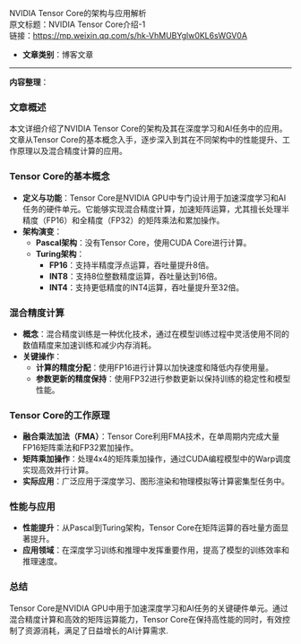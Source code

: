 NVIDIA Tensor Core的架构与应用解析  
  原文标题：NVIDIA Tensor Core介绍-1  
  链接：https://mp.weixin.qq.com/s/hk-VhMUBYglw0KL6sWGV0A  

- **文章类别**：博客文章  

---

**内容整理**：

### 文章概述
本文详细介绍了NVIDIA Tensor Core的架构及其在深度学习和AI任务中的应用。文章从Tensor Core的基本概念入手，逐步深入到其在不同架构中的性能提升、工作原理以及混合精度计算的应用。

### Tensor Core的基本概念
- **定义与功能**：Tensor Core是NVIDIA GPU中专门设计用于加速深度学习和AI任务的硬件单元。它能够实现混合精度计算，加速矩阵运算，尤其擅长处理半精度（FP16）和全精度（FP32）的矩阵乘法和累加操作。
- **架构演变**：
  - **Pascal架构**：没有Tensor Core，使用CUDA Core进行计算。
  - **Turing架构**：
    - **FP16**：支持半精度浮点运算，吞吐量提升8倍。
    - **INT8**：支持8位整数精度运算，吞吐量达到16倍。
    - **INT4**：支持更低精度的INT4运算，吞吐量提升至32倍。

### 混合精度计算
- **概念**：混合精度训练是一种优化技术，通过在模型训练过程中灵活使用不同的数值精度来加速训练和减少内存消耗。
- **关键操作**：
  - **计算的精度分配**：使用FP16进行计算以加快速度和降低内存使用量。
  - **参数更新的精度保持**：使用FP32进行参数更新以保持训练的稳定性和模型性能。

### Tensor Core的工作原理
- **融合乘法加法（FMA）**：Tensor Core利用FMA技术，在单周期内完成大量FP16矩阵乘法和FP32累加操作。
- **矩阵乘加操作**：处理4x4的矩阵乘加操作，通过CUDA编程模型中的Warp调度实现高效并行计算。
- **实际应用**：广泛应用于深度学习、图形渲染和物理模拟等计算密集型任务中。

### 性能与应用
- **性能提升**：从Pascal到Turing架构，Tensor Core在矩阵运算的吞吐量方面显著提升。
- **应用领域**：在深度学习训练和推理中发挥重要作用，提高了模型的训练效率和推理速度。

### 总结
Tensor Core是NVIDIA GPU中用于加速深度学习和AI任务的关键硬件单元。通过混合精度计算和高效的矩阵运算能力，Tensor Core在保持高性能的同时，有效控制了资源消耗，满足了日益增长的AI计算需求.